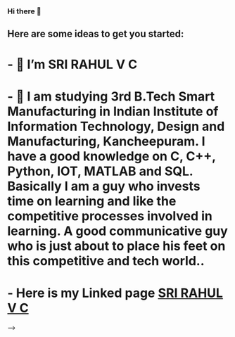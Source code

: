 ### Hi there 👋



## Here are some ideas to get you started:

# - 🔭 I’m SRI RAHUL V C
# - 👯 I am studying 3rd B.Tech Smart Manufacturing in Indian Institute of Information Technology, Design and Manufacturing, Kancheepuram. I have a good knowledge on C, C++, Python, IOT, MATLAB and SQL. Basically I am a guy who invests time on learning and like the competitive processes involved in learning. A good communicative guy who is just about to place his feet on this competitive and tech world..
# - Here is my Linked page [SRI RAHUL V C](https://www.linkedin.com/in/sri-rahul/)
-->
